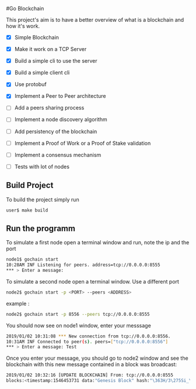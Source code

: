 #Go Blockchain

This project's aim is to have a better overview of what is a blockchain and how it's work.

   - [x] Simple Blockchain
   - [x] Make it work on a TCP Server
   - [x] Build a simple cli to use the server
   - [x] Build a simple client cli
   - [x] Use protobuf
   - [x] Implement a Peer to Peer architecture
   - [ ] Add a peers sharing process
   - [ ] Implement a node discovery algorithm
   - [ ] Add persistency of the blockchain
   - [ ] Implement a Proof of Work or a Proof of Stake validation
   - [ ] Implement a consensus mechanism
   - [ ] Tests with lot of nodes
   
   
## Build Project

To build the project simply run
```sh
user$ make build
```

## Run the programm
To simulate a first node open a terminal window and run, note the ip and the port 
```sh
node1$ gochain start
10:28AM INF Listening for peers. address=tcp://0.0.0.0:8555
*** > Enter a message: 
```

To simulate a second node open a terminal window. Use a different port
```sh
node2$ gochain start -p <PORT> --peers <ADDRESS>
```
example :
 ```sh
 node2$ gochain start -p 8556 --peers tcp://0.0.0.0:8555
 ```
 
 You should now see on node1 window, enter your messsage
 ```sh
2019/01/02 10:31:08 *** New connection from tcp://0.0.0.0:8556.
10:31AM INF Connected to peer(s). peers=["tcp://0.0.0.0:8556"]
*** > Enter a message: Test
```

Once you enter your message, you should go to node2 window and see the blockchain with this 
new message contained in a block was broadcast:
```sh
2019/01/02 10:32:16 [UPDATE BLOCKCHAIN] From: tcp://0.0.0.0:8555
blocks:<timestamp:1546453731 data:"Genesis Block" hash:"\363H/3\275Si_\373\342n\023(\252)h<Y\237i\263W\303\301\273\242o\356P\313\217\251" > blocks:<timestamp:1546453936 prevBlockHash:"\363H/3\275Si_\373\342n\023(\252)h<Y\237i\263W\303\301\273\242o\356P\313\217\251" data:"Test\n" hash:"'c\3063\202\233\352\024\337\215\264\004\003\037\304\370\340\271b\200\310\365\037W\350]ZbqG\372]" >
```

